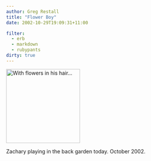 ```yaml
---
author: Greg Restall
title: "Flower Boy"
date: 2002-10-29T19:09:31+11:00

filter:
  - erb
  - markdown
  - rubypants
dirty: true
---
```


<img src="http://consequently.org/images/FlowerBoy.jpg" width="200" height="200" alt="With flowers in his hair..." />
<p>Zachary playing in the back garden today.  October 2002.</p>
